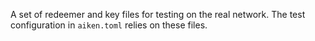 A set of redeemer and key files for testing on the real network.
The test configuration in `aiken.toml` relies on these files.